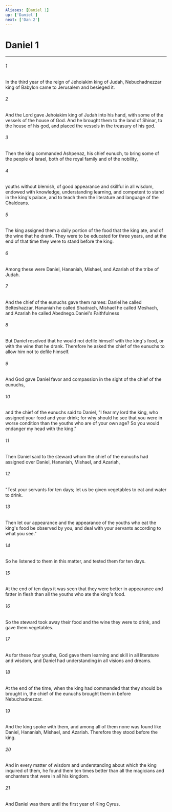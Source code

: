 ```yaml
---
Aliases: [Daniel 1]
up: ['Daniel']
next: ['Dan 2']
---
```

# Daniel 1
***



###### 1 
In the third year of the reign of Jehoiakim king of Judah, Nebuchadnezzar king of Babylon came to Jerusalem and besieged it. 

###### 2 
And the Lord gave Jehoiakim king of Judah into his hand, with some of the vessels of the house of God. And he brought them to the land of Shinar, to the house of his god, and placed the vessels in the treasury of his god. 

###### 3 
Then the king commanded Ashpenaz, his chief eunuch, to bring some of the people of Israel, both of the royal family and of the nobility, 

###### 4 
youths without blemish, of good appearance and skillful in all wisdom, endowed with knowledge, understanding learning, and competent to stand in the king's palace, and to teach them the literature and language of the Chaldeans. 

###### 5 
The king assigned them a daily portion of the food that the king ate, and of the wine that he drank. They were to be educated for three years, and at the end of that time they were to stand before the king. 

###### 6 
Among these were Daniel, Hananiah, Mishael, and Azariah of the tribe of Judah. 

###### 7 
And the chief of the eunuchs gave them names: Daniel he called Belteshazzar, Hananiah he called Shadrach, Mishael he called Meshach, and Azariah he called Abednego.Daniel's Faithfulness 

###### 8 
But Daniel resolved that he would not defile himself with the king's food, or with the wine that he drank. Therefore he asked the chief of the eunuchs to allow him not to defile himself. 

###### 9 
And God gave Daniel favor and compassion in the sight of the chief of the eunuchs, 

###### 10 
and the chief of the eunuchs said to Daniel, "I fear my lord the king, who assigned your food and your drink; for why should he see that you were in worse condition than the youths who are of your own age? So you would endanger my head with the king." 

###### 11 
Then Daniel said to the steward whom the chief of the eunuchs had assigned over Daniel, Hananiah, Mishael, and Azariah, 

###### 12 
"Test your servants for ten days; let us be given vegetables to eat and water to drink. 

###### 13 
Then let our appearance and the appearance of the youths who eat the king's food be observed by you, and deal with your servants according to what you see." 

###### 14 
So he listened to them in this matter, and tested them for ten days. 

###### 15 
At the end of ten days it was seen that they were better in appearance and fatter in flesh than all the youths who ate the king's food. 

###### 16 
So the steward took away their food and the wine they were to drink, and gave them vegetables. 

###### 17 
As for these four youths, God gave them learning and skill in all literature and wisdom, and Daniel had understanding in all visions and dreams. 

###### 18 
At the end of the time, when the king had commanded that they should be brought in, the chief of the eunuchs brought them in before Nebuchadnezzar. 

###### 19 
And the king spoke with them, and among all of them none was found like Daniel, Hananiah, Mishael, and Azariah. Therefore they stood before the king. 

###### 20 
And in every matter of wisdom and understanding about which the king inquired of them, he found them ten times better than all the magicians and enchanters that were in all his kingdom. 

###### 21 
And Daniel was there until the first year of King Cyrus.
